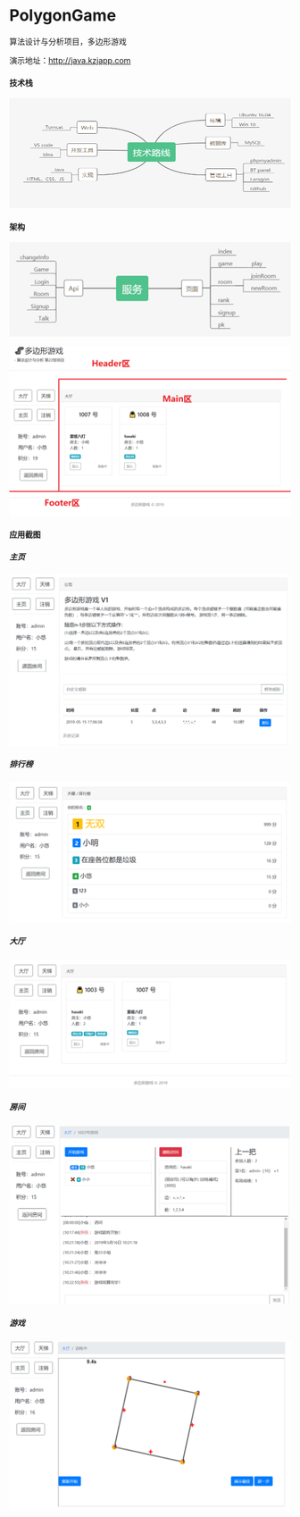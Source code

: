 # PolygonGame
算法设计与分析项目，多边形游戏

演示地址：http://java.kzjapp.com



#### 技术栈

![](screenshot\stack.png)



#### 架构

![](screenshot\services.png)

![](screenshot\frame.png)



#### 应用截图

##### 主页

![](screenshot\index.png)

##### 排行榜

![](screenshot\rank.png)

##### 大厅

![](screenshot\room.png)

##### 房间

![](screenshot\room2.png)

##### 游戏

![](screenshot\play.png)